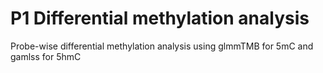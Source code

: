 # P1 Differential methylation analysis
Probe-wise differential methylation analysis using glmmTMB for 5mC and gamlss for 5hmC
